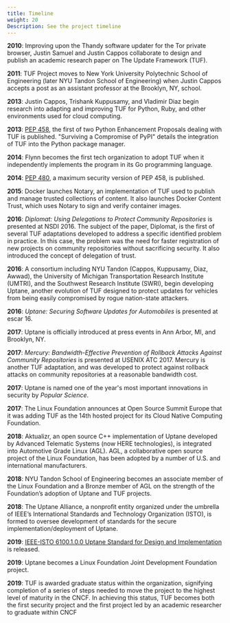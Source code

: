 ```yaml
---
title: Timeline
weight: 20
Description: See the project timeline
---
```


**2010**: Improving upon the Thandy software updater for the Tor private
browser, Justin Samuel and Justin Cappos collaborate to design and publish an
academic research paper on The Update Framework (TUF).

**2011**: TUF Project moves to New York University Polytechnic School of
Engineering (later NYU Tandon School of Engineering) when Justin Cappos
accepts a post as an assistant professor at the Brooklyn, NY, school.

**2013**: Justin Cappos, Trishank Kuppusamy, and Vladimir Diaz begin research
into adapting and improving TUF for Python, Ruby, and other environments used
for cloud computing.

**2013**: [PEP 458](https://www.python.org/dev/peps/pep-0458/), the first of
two Python Enhancement Proposals dealing with TUF is published.
"Surviving a Compromise of PyPI" details
the integration of TUF into the Python package manager.

**2014**: Flynn becomes the first tech organization to adopt TUF when
it independently implements the program in its Go programming language.

**2014**: [PEP 480](https://www.python.org/dev/peps/pep-0480/), a
maximum security version of PEP 458, is published.

**2015**: Docker launches Notary, an implementation of TUF
used to publish and manage trusted collections of content. It also launches
Docker Content Trust, which uses Notary to sign and verify container images.

**2016**: *Diplomat: Using Delegations to Protect Community Repositories*
is presented at NSDI 2016. The subject of the paper, Diplomat, is the first of several
TUF adaptations developed to address a specific identified problem in practice.
In this case,
the problem was the need for faster registration of new projects on community
repositories without sacrificing security. It also introduced the concept
of delegation of trust.

**2016**: A consortium including NYU Tandon (Cappos, Kuppusamy, Diaz, Awwad),
the University of Michigan Transportation Research Institute (UMTRI), and the
Southwest Research Institute (SWRI), begin developing Uptane, another evolution of
TUF designed to protect updates for vehicles from being easily compromised by rogue
nation-state attackers.

**2016**: *Uptane: Securing Software Updates for Automobiles* is presented at
escar 16.

**2017**: Uptane is officially introduced at press events in Ann Arbor, MI, and
Brooklyn, NY.

**2017**: *Mercury: Bandwidth-Effective Prevention of Rollback Attacks Against
Community Repositories* is presented at USENIX ATC 2017. Mercury is another TUF
adaptation, and was developed to protect against rollback attacks on community repositories at
a reasonable bandwidth cost.

**2017**: Uptane is named one of the year's most important innovations in
security by *Popular Science*.

**2017**: The Linux Foundation announces at Open Source Summit
Europe that it was adding TUF as the 14th hosted project for its Cloud Native
Computing Foundation.

**2018**: Aktualizr, an open source C++ implementation of Uptane developed by Advanced Telematic Systems (now HERE technologies), is integrated into Automotive Grade Linux (AGL). AGL, a collaborative open source project of the Linux
Foundation, has been adopted by a number of U.S. and international manufacturers.

**2018**: NYU Tandon School of Engineering becomes an associate member of the Linux Foundation and a Bronze member of AGL on the strength of the Foundation’s adoption of Uptane and TUF projects.

**2018**: The Uptane Alliance, a nonprofit entity organized under the umbrella of IEEE’s International Standards and Technology Organization (ISTO), is formed to oversee development of standards for the secure implementation/deployment of Uptane.

**2019**: [IEEE-ISTO 6100.1.0.0 Uptane Standard for Design and Implementation](https://uptane.github.io/papers/ieee-isto-6100.1.0.0.uptane-standard.html) is released.

**2019**: Uptane becomes a Linux Foundation Joint Development Foundation project.

**2019**:  TUF is awarded graduate status within the organization, signifying completion of a series of steps needed to move the project to the highest level of maturity in the CNCF. In achieving this status, TUF becomes both the first security project and the first project led by an academic researcher to graduate within CNCF